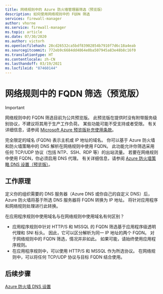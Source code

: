 ```yaml
---
title: 网络规则中的 Azure 防火墙管理器筛选（预览版）
description: 如何使用网络规则中的 FQDN 筛选
services: firewall-manager
author: vhorne
ms.service: firewall-manager
ms.topic: article
ms.date: 07/30/2020
ms.author: victorh
ms.openlocfilehash: 28cd26532ca5bdf83902854b7910f7d6c18a4eab
ms.sourcegitcommit: 772eb9c6684dd4864e0ba507945a83e48b8c16f0
ms.translationtype: HT
ms.contentlocale: zh-CN
ms.lasthandoff: 03/19/2021
ms.locfileid: "87460144"
---
```

# <a name="fqdn-filtering-in-network-rules-preview"></a>网络规则中的 FQDN 筛选（预览版）

> [!IMPORTANT]
> 网络规则中的 FQDN 筛选目前为公共预览版。
> 此预览版在提供时没有附带服务级别协议，不建议将其用于生产工作负荷。 某些功能可能不受支持或者受限。 有关详细信息，请参阅 [Microsoft Azure 预览版补充使用条款](https://azure.microsoft.com/support/legal/preview-supplemental-terms/)。

完全限定的域名 (FQDN) 表示主机或 IP 地址的域名。 你可以基于 Azure 防火墙和防火墙策略中的 DNS 解析在网络规则中使用 FQDN。 此功能允许你筛选采用任何 TCP/UDP 协议（包括 NTP、SSH、RDP 等）的出站流量。 若要在网络规则中使用 FQDN，你必须启用 DNS 代理。 有关详细信息，请参阅 [Azure 防火墙策略 DNS 设置（预览版）](dns-settings.md)。

## <a name="how-it-works"></a>工作原理

定义你的组织需要的 DNS 服务器（Azure DNS 或你自己的自定义 DNS）后，Azure 防火墙将基于所选 DNS 服务器将 FQDN 转换为 IP 地址。 将针对应用程序和网络规则处理进行此转换。

在应用程序规则中使用域名与在网络规则中使用域名有何区别？ 

- 应用程序规则中针对 HTTP/S 和 MSSQL 的 FQDN 筛选基于应用程序级透明代理和 SNI 标头。 因此，它可以区分解析为同一 IP 地址的两个 FQDN。 对于网络规则中的 FQDN 筛选，情况并非如此。 如果可能，请始终使用应用程序规则。
- 在应用程序规则中，可以使用 HTTP/S 和 MSSQL 作为所选协议。 在网络规则中，可以将任何 TCP/UDP 协议与目标 FQDN 结合使用。

## <a name="next-steps"></a>后续步骤

[Azure 防火墙 DNS 设置](dns-settings.md)
